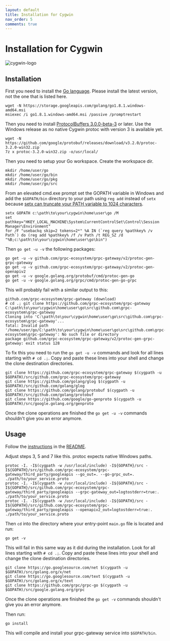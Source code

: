 ```yaml
---
layout: default
title: Installation for Cygwin
nav_order: 5
comments: true
---
```


# Installation for Cygwin

![cygwin-logo](https://upload.wikimedia.org/wikipedia/commons/thumb/2/29/Cygwin_logo.svg/145px-Cygwin_logo.svg.png)

## Installation

First you need to install the [Go language](https://golang.org/dl/). Please install the latest version, not the one that is listed here.

    wget -N https://storage.googleapis.com/golang/go1.8.1.windows-amd64.msi
    msiexec /i go1.8.1.windows-amd64.msi /passive /promptrestart

Then you need to install [ProtocolBuffers 3.0.0-beta-3](https://github.com/google/protobuf/releases) or later. Use the Windows release as no native Cygwin protoc with version 3 is available yet.

    wget -N https://github.com/google/protobuf/releases/download/v3.2.0/protoc-3.2.0-win32.zip`
    7z x protoc-3.2.0-win32.zip -o/usr/local/

Then you need to setup your Go workspace. Create the workspace dir.

    mkdir /home/user/go
    mkdir /home/user/go/bin
    mkdir /home/user/go/pkg
    mkdir /home/user/go/src

From an elevated cmd.exe prompt set the GOPATH variable in Windows and add the `$GOPATH/bin` directory to your path using `reg add` instead of `setx` because [setx can truncate your PATH variable to 1024 characters](https://encrypted.google.com/search?hl=en&q=setx%20truncates%20PATH%201024#safe=off&hl=en&q=setx+truncated+PATH+1024).

    setx GOPATH c:\path\to\your\cygwin\home\user\go /M
    set pathkey="HKEY_LOCAL_MACHINE\System\CurrentControlSet\Control\Session Manager\Environment"
    for /F "usebackq skip=2 tokens=2*" %A IN (`reg query %pathkey% /v Path`) do (reg add %pathkey% /f /v Path /t REG_SZ /d "%B;c:\path\to\your\cygwin\home\user\go\bin")

Then `go get -u -v` the following packages:

    go get -u -v github.com/grpc-ecosystem/grpc-gateway/v2/protoc-gen-grpc-gateway
    go get -u -v github.com/grpc-ecosystem/grpc-gateway/v2/protoc-gen-openapiv2
    go get -u -v google.golang.org/protobuf/cmd/protoc-gen-go
    go get -u -v google.golang.org/grpc/cmd/protoc-gen-go-grpc

This will probably fail with a similar output to this:

    github.com/grpc-ecosystem/grpc-gateway (download)
    # cd .; git clone https://github.com/grpc-ecosystem/grpc-gateway C:\path\to\your\cygwin\home\user\go\src\github.com\grpc-ecosystem\grpc-gateway
    Cloning into 'C:\path\to\your\cygwin\home\user\go\src\github.com\grpc-ecosystem\grpc-gateway'...
    fatal: Invalid path '/home/user/go/C:\path\to\your\cygwin\home\user\go\src\github.com\grpc-ecosystem\grpc-gateway': No such file or directory
    package github.com/grpc-ecosystem/grpc-gateway/v2/protoc-gen-grpc-gateway: exit status 128

To fix this you need to run the `go get -u -v` commands and look for all lines starting with `# cd .;`.
Copy and paste these lines into your shell and change the clone destination directories.

    git clone https://github.com/grpc-ecosystem/grpc-gateway $(cygpath -u $GOPATH)/src/github.com/grpc-ecosystem/grpc-gateway
    git clone https://github.com/golang/glog $(cygpath -u $GOPATH)/src/github.com/golang/glog
    git clone https://github.com/golang/protobuf $(cygpath -u $GOPATH)/src/github.com/golang/protobuf
    git clone https://github.com/google/go-genproto $(cygpath -u $GOPATH)/src/google.golang.org/genproto

Once the clone operations are finished the `go get -u -v` commands shouldn't give you an error anymore.

## Usage

Follow the [instructions](https://github.com/grpc-ecosystem/grpc-gateway#usage) in the [README](https://github.com/grpc-ecosystem/grpc-gateway#readme).

Adjust steps 3, 5 and 7 like this. protoc expects native Windows paths.

    protoc -I. -I$(cygpath -w /usr/local/include) -I${GOPATH}/src -I${GOPATH}/src/github.com/grpc-ecosystem/grpc-gateway/third_party/googleapis --go_out=. --go-grpc_out=. ./path/to/your_service.proto
    protoc -I. -I$(cygpath -w /usr/local/include) -I${GOPATH}/src -I${GOPATH}/src/github.com/grpc-ecosystem/grpc-gateway/third_party/googleapis --grpc-gateway_out=logtostderr=true:. ./path/to/your_service.proto
    protoc -I. -I$(cygpath -w /usr/local/include) -I${GOPATH}/src -I${GOPATH}/src/github.com/grpc-ecosystem/grpc-gateway/third_party/googleapis --openapiv2_out=logtostderr=true:. ./path/to/your_service.proto

Then `cd` into the directory where your entry-point `main.go` file is located and run:

    go get -v

This will fail in this same way as it did during the installation. Look for all lines starting with `# cd .;`. Copy and paste these lines into your shell and change the clone destination directories.

    git clone https://go.googlesource.com/net $(cygpath -u $GOPATH)/src/golang.org/x/net
    git clone https://go.googlesource.com/text $(cygpath -u $GOPATH)/src/golang.org/x/text
    git clone https://github.com/grpc/grpc-go $(cygpath -u $GOPATH)/src/google.golang.org/grpc

Once the clone operations are finished the `go get -v` commands shouldn't give you an error anymore.

Then run:

    go install

This will compile and install your grpc-gateway service into `$GOPATH/bin`.
